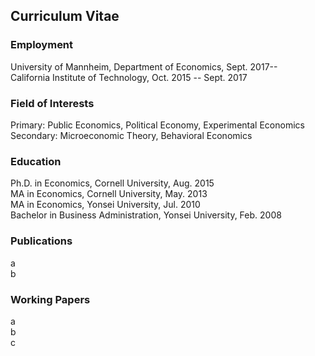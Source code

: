 ## Curriculum Vitae

### Employment
University of Mannheim, Department of Economics, Sept. 2017--  
California Institute of Technology, Oct. 2015 -- Sept. 2017

### Field of Interests
Primary: Public Economics, Political Economy, Experimental Economics  
Secondary: Microeconomic Theory, Behavioral Economics

### Education
Ph.D. in Economics, Cornell University, Aug. 2015  
MA in Economics, Cornell University, May. 2013  
MA in Economics, Yonsei University, Jul. 2010  
Bachelor in Business Administration, Yonsei University, Feb. 2008

### Publications
a   
b

### Working Papers
a  
b  
c

